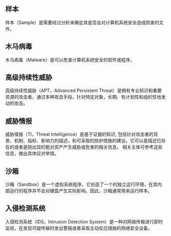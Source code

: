 ## 样本
样本（Sample）是需要经过分析来确定其是否会对计算机系统安全造成损害的文件。
## 木马病毒
木马病毒（Malware）是可以危害计算机系统安全的软件或程序。
## 高级持续性威胁
高级持续性威胁（APT，Advanced Persistent Threat）是拥有专业知识和重要资源的攻击者，通过多种攻击手段，针对特定对象，长期、有计划性和组织性地发动的攻击。
## 威胁情报
威胁情报（TI，Threat Intelligence）是基于证据的知识, 包括针对攻击者的背景、机制、指标、影响力的描述，和可采取的防护措施的建议。它可以是描述已存在的或者是刚出现的能对资产产生威胁或危害的相关信息。 相关主体可参考这些信息，做出具体应对举措。
## 沙箱
沙箱（Sandbox）是一个虚拟系统程序，它创造了一个的独立运行环境，在其内部运行的程序并不会对硬盘产生实际影响。因此，沙箱通常用来运行样本。
## 入侵检测系统
入侵检测系统（IDS，Intrusion Detection System）是一种对网络传输进行即时监视，在发现可疑传输时发出警报或者采取主动反应措施的网络安全设备。

